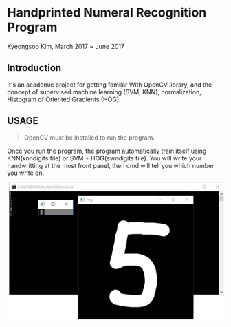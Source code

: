 # Handprinted Numeral Recognition Program

Kyeongsoo Kim, March 2017 ~ June 2017

## Introduction
It's an academic project for getting familar With OpenCV library, and the concept of supervised machine learning (SVM, KNN), normalization, Histogram of Oriented Gradients (HOG).



## USAGE
> OpenCV must be installed to run the program.

Once you run the program, the program automatically train itself using KNN(knndigits file) or SVM + HOG(svmdigits file). You will write your handwritting at the most front panel, then cmd will tell you which number you write on.

![](usage.png)
